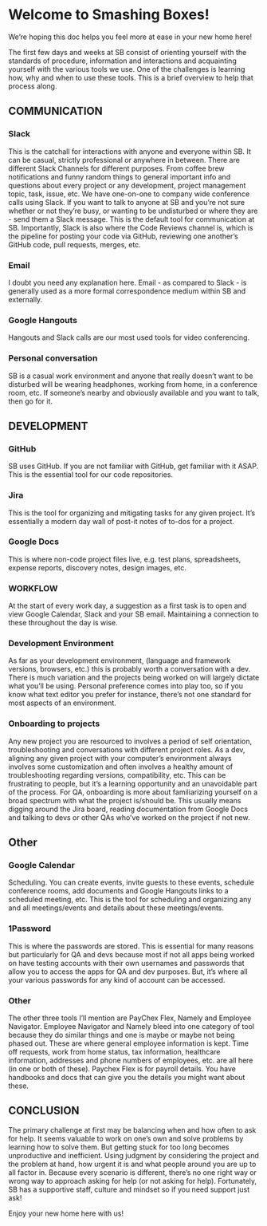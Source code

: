 
# Welcome to Smashing Boxes!
We’re hoping this doc helps you feel more at ease in your new home here!

The first few days and weeks at SB consist of orienting yourself with the standards of procedure, information and interactions and acquainting yourself with the various tools we use. 
One of the challenges is learning how, why and when to use these tools. 
This is a brief overview to help that process along.

## COMMUNICATION
### Slack
This is the catchall for interactions with anyone and everyone within SB. 
It can be casual, strictly professional or anywhere in between. 
There are different Slack Channels for different purposes. 
From coffee brew notifications and funny random things to general important info and questions about every project or any development, project management topic, task, issue, etc. 
We have one-on-one to company wide conference calls using Slack. 
If you want to talk to anyone at SB and you’re not sure whether or not they’re busy, or wanting to be undisturbed or where they are - send them a Slack message. 
This is the default tool for communication at SB. 
Importantly, Slack is also where the Code Reviews channel is, which is the pipeline for posting your code via GitHub, reviewing one another’s GitHub code, pull requests, merges, etc.
### Email
I doubt you need any explanation here. 
Email - as compared to Slack - is generally used as a more formal correspondence medium within SB and externally.
### Google Hangouts
Hangouts and Slack calls are our most used tools for video conferencing.
### Personal conversation
SB is a casual work environment and anyone that really doesn’t want to be disturbed will be wearing headphones, working from home, in a conference room, etc. 
If someone’s nearby and obviously available and you want to talk, then go for it.

## DEVELOPMENT
### GitHub
SB uses GitHub. If you are not familiar with GitHub, get familiar with it ASAP. 
This is the essential tool for our code repositories. 
### Jira
This is the tool for organizing and mitigating tasks for any given project. 
It’s essentially a modern day wall of post-it notes of to-dos for a project. 
### Google Docs
This is where non-code project files live, e.g. test plans, spreadsheets, expense reports, discovery notes, design images, etc.
### WORKFLOW
At the start of every work day, a suggestion as a first task is to open and view Google Calendar, Slack and your SB email. 
Maintaining a connection to these throughout the day is wise.
### Development Environment
As far as your development environment, (language and framework versions, browsers, etc.) this is probably worth a conversation with a dev. 
There is much variation and the projects being worked on will largely dictate what you’ll be using. 
Personal preference comes into play too, so if you know what text editor you prefer for instance, there’s not one standard for most aspects of an environment.
### Onboarding to projects
Any new project you are resourced to involves a period of self orientation, troubleshooting and conversations with different project roles. 
As a dev, aligning any given project with your computer’s environment always involves some customization and often involves a healthy amount of troubleshooting regarding versions, compatibility, etc. 
This can be frustrating to people, but it’s a learning opportunity and an unavoidable part of the process. 
For QA, onboarding is more about familiarizing yourself on a broad spectrum with what the project is/should be. 
This usually means digging around the Jira board, reading documentation from Google Docs and talking to devs or other QAs who’ve worked on the project if not new.

## Other
### Google Calendar
Scheduling. You can create events, invite guests to these events, schedule conference rooms, add documents and Google Hangouts links to a scheduled meeting, etc. 
This is the tool for scheduling and organizing any and all meetings/events and details about these meetings/events.
### 1Password
This is where the passwords are stored. 
This is essential for many reasons but particularly for QA and devs because most if not all apps being worked on have testing accounts with their own usernames and passwords that allow you to access the apps for QA and dev purposes. 
But, it’s where all your various passwords for any kind of account can be accessed.
### Other
The other three tools I’ll mention are PayChex Flex, Namely and Employee Navigator. 
Employee Navigator and Namely bleed into one category of tool because they do similar things and one is maybe or maybe not being phased out. 
These are where general employee information is kept. 
Time off requests, work from home status, tax information, healthcare information, addresses and phone numbers of employees, etc. are all here (in one or both of these). 
Paychex Flex is for payroll details. 
You have handbooks and docs that can give you the details you might want about these.

## CONCLUSION
The primary challenge at first may be balancing when and how often to ask for help. 
It seems valuable to work on one’s own and solve problems by learning how to solve them. 
But getting stuck for too long becomes unproductive and inefficient. 
Using judgment by considering the project and the problem at hand, how urgent it is and what people around you are up to all factor in. 
Because every scenario is different, there’s no one right way or wrong way to approach asking for help (or not asking for help). 
Fortunately, SB has a supportive staff, culture and mindset so if you need support just ask!

Enjoy your new home here with us!

